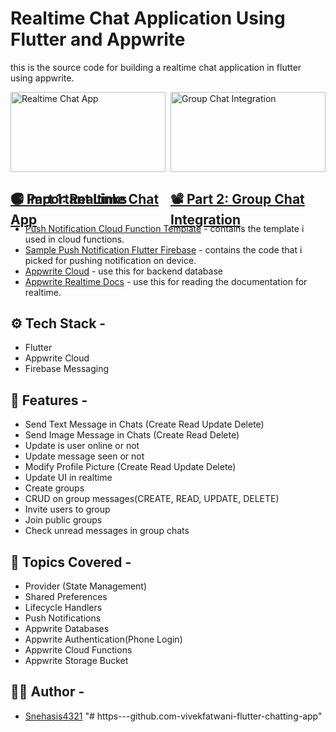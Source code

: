 


# Realtime Chat Application Using Flutter and Appwrite
this is the source code for building a realtime chat application in flutter using appwrite.

<div class="images" style="display: flex; gap: 8px;">
        <div class="part1" style="width: 50%;">
            <img src="https://github.com/user-attachments/assets/6e29b78c-7038-4f56-9b6a-89811c670b40" style="object-fit: cover; width: 100%;"  alt="Realtime Chat App"></img>
            <h2><a href="https://youtu.be/HPlPB176csA">📽 Part 1: Realtime Chat App</a></h2>
        </div>
        <div class="part2" style="width: 50%;">
            <img src="https://github.com/user-attachments/assets/25b80b12-bebc-4c05-8e5e-2b3706e1423b" style="object-fit: cover; width: 100%;" alt="Group Chat Integration"></img>
            <h2><a href="https://youtu.be/zZzgot4OhKM">📽 Part 2: Group Chat Integration</a></h2>
        </div>
    </div>



## 🌏 Important Links
- [Push Notification Cloud Function Template](https://github.com/Snehasis4321/appwrite-cloud-node-fcm-push-template) - contains the template i used in cloud functions.
- [Sample Push Notification Flutter Firebase](https://github.com/Snehasis4321/sample_flutter_firebase_notifications_tutorial/blob/main/lib/controllers/notification_service.dart) - contains the code that i picked for pushing notification on device.
- [Appwrite Cloud](https://cloud.appwrite.io/) - use this for backend database
- [Appwrite Realtime Docs](https://appwrite.io/docs/apis/realtime) - use this for reading the documentation for realtime.

## ⚙ Tech Stack -
- Flutter
- Appwrite Cloud
- Firebase Messaging

## 💪 Features -
- Send Text Message in Chats (Create Read Update Delete)
- Send Image Message in Chats (Create Read Delete)
- Update is user online or not
- Update message seen or not
- Modify Profile Picture (Create Read Update Delete)
- Update UI in realtime
- Create groups
- CRUD on group messages(CREATE, READ, UPDATE, DELETE)
- Invite users to group
- Join public groups
- Check unread messages in group chats

## 📔 Topics Covered -
- Provider (State Management)
- Shared Preferences
- Lifecycle Handlers
- Push Notifications
- Appwrite Databases
- Appwrite Authentication(Phone Login)
- Appwrite Cloud Functions
- Appwrite Storage Bucket

## 👨‍💻 Author -
- [Snehasis4321](https://github.com/Snehasis4321)
"# https---github.com-vivekfatwani-flutter-chatting-app" 
